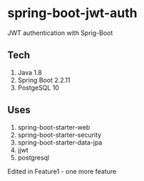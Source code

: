 # spring-boot-jwt-auth

JWT authentication with Sprig-Boot

## Tech

1. Java 1.8
2. Spring Boot 2.2.11
3. PostgeSQL 10

## Uses

1. spring-boot-starter-web
2. spring-boot-starter-security
3. spring-boot-starter-data-jpa
4. jjwt
5. postgresql

Edited in Feature1 - one more feature
